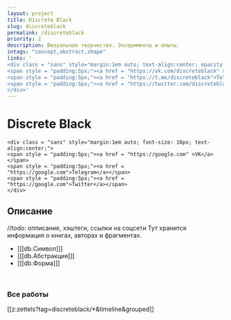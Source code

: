 ```yaml
---
layout: project
title: Discrete Black
slug: discreteblack
permalink: /discreteblack
priority: 2
description: Визуальное творчество. Эксерименты и опыты.
intags: "concept,abstract,shape"
links: '
<div class = "sans" style="margin:1em auto; text-align:center; opacity: 1; font-weight: bold;">
<span style = "padding:5px;"><a href = "https://vk.com/discreteblack" >VK</a></span>
<span style = "padding:5px;"><a href = "https://t.me/discreteblack">Telegram</a></span>
<span style = "padding:5px;"><a href = "https://twitter.com/discreteblack">Twitter</a></span>
</div>'
---
```


# Discrete Black


``` {=html}
<div class = "sans" style="margin:1em auto; font-size: 16px; text-align:center;">
<span style = "padding:5px;"><a href = "https://google.com" >VK</a></span>
<span style = "padding:5px;"><a href = "https://google.com">Telegram</a></span>
<span style = "padding:5px;"><a href = "https://google.com">Twitter</a></span>
</div>
```

## Описание
//todo: опписание, хэштеги, ссылки на соцсети
Тут хранится информация о книгах, авторах и фрагментах.

- [[[db.Символ]]]
- [[[db.Абстракция]]]
- [[[db.Форма]]]

<br/>

### Все работы

[[z:zettels?tag=discreteblack/*&timeline&grouped]]

